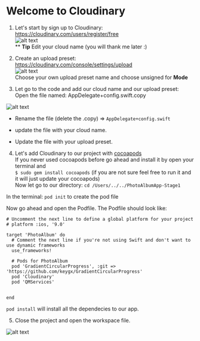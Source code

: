 # Welcome to Cloudinary

1. Let's start by sign up to Cloudinary: <br>
https://cloudinary.com/users/register/free <br>
![alt text](http://res.cloudinary.com/shirly/image/upload/f_auto,q_auto,w_200/signup "Sign Up") <br>
** **Tip** Edit your cloud name (you will thank me later :)

2. Create an upload preset: <br>
https://cloudinary.com/console/settings/upload <br>
![alt text](http://res.cloudinary.com/shirly/image/upload/q_auto,f_auto,w_700/v1502674641/preset.png "New Upload preset") <br>
Choose your own upload preset name and choose unsigned for **Mode**

3. Let go to the code and add our cloud name and our upload preset: <br>
Open the file named: AppDelegate+config.swift.copy

![alt text](http://res.cloudinary.com/shirly/image/upload/q_auto/f_auto/w_500/v1502675284/config.png "configure your cloud name")

* Rename the file (delete the .copy) => `AppDelegate+config.swift`
- update the file with your cloud name.
+ Update the file with your upload preset.

4. Let's add Cloudinary to our project with [cocoapods](https://guides.cocoapods.org/using/getting-started.html)<br>
If you never used cocoapods before go ahead and install it by open your terminal and <br>
`$ sudo gem install cocoapods` (if you are not sure feel free to run it and it will just update your cocoapods) <br>
Now let go to our directory: `cd /Users/../../PhotoAlbumApp-Stage1`

In the terminal: `pod init` to create the pod file

Now go ahead and open the Podfile. The Podfile should look like:

```
# Uncomment the next line to define a global platform for your project
# platform :ios, '9.0'

target 'PhotoAlbum' do
  # Comment the next line if you're not using Swift and don't want to use dynamic frameworks
  use_frameworks!

  # Pods for PhotoAlbum
  pod 'GradientCircularProgress', :git => 'https://github.com/keygx/GradientCircularProgress'
  pod 'Cloudinary'
  pod 'QMServices'


end
```

`pod install` will install all the dependecies to our app.

5. Close the project and open the workspace file.

![alt text](http://res.cloudinary.com/shirly/image/upload/z_0.9,c_pad,w_145,h_145,r_max,e_improve,dpr_2.0,bo_4px_solid_rgb:000000/l_profile_shirly_manor,w_38,h_50,r_max,z_0.90,g_north,c_thumb,bo_2px_solid_rgb:000000/fl_layer_apply,g_south_east,x_74,y_37/f_auto,b_white/wwc.png "Having fun @Cloudinary")
